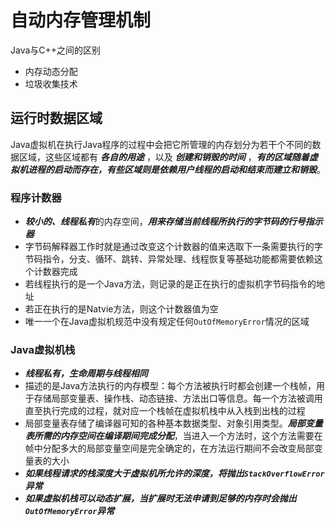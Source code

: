 # 自动内存管理机制

Java与C++之间的区别
- 内存动态分配
- 垃圾收集技术

## 运行时数据区域

Java虚拟机在执行Java程序的过程中会把它所管理的内存划分为若干个不同的数据区域，这些区域都有 ***各自的用途*** ，以及 ***创建和销毁的时间*** ，***有的区域随着虚拟机进程的启动而存在，有些区域则是依赖用户线程的启动和结束而建立和销毁***。

### 程序计数器
- ***较小的、线程私有***的内存空间，***用来存储当前线程所执行的字节码的行号指示器***
- 字节码解释器工作时就是通过改变这个计数器的值来选取下一条需要执行的字节码指令，分支、循环、跳转、异常处理、线程恢复等基础功能都需要依赖这个计数器完成
- 若线程执行的是一个Java方法，则记录的是正在执行的虚拟机字节码指令的地址
- 若正在执行的是Natvie方法，则这个计数器值为空
- 唯一一个在Java虚拟机规范中没有规定任何`OutOfMemoryError`情况的区域

### Java虚拟机栈
- ***线程私有，生命周期与线程相同***
- 描述的是Java方法执行的内存模型：每个方法被执行时都会创建一个栈帧，用于存储局部变量表、操作栈、动态链接、方法出口等信息。每一个方法被调用直至执行完成的过程，就对应一个栈帧在虚拟机栈中从入栈到出栈的过程
- 局部变量表存储了编译器可知的各种基本数据类型、对象引用类型。***局部变量表所需的内存空间在编译期间完成分配***，当进入一个方法时，这个方法需要在帧中分配多大的局部变量空间是完全确定的，在方法运行期间不会改变局部变量表的大小
- ***如果线程请求的栈深度大于虚拟机所允许的深度，将抛出`StackOverflowError`异常***
- ***如果虚拟机栈可以动态扩展，当扩展时无法申请到足够的内存时会抛出`OutOfMemoryError`异常***
